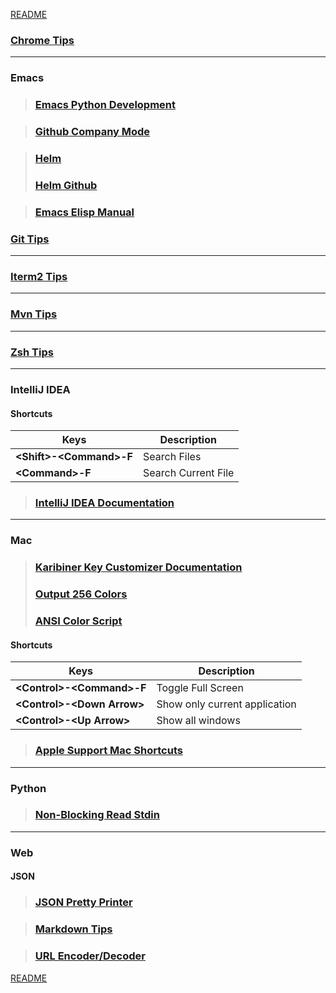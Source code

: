 [README](https://github.com/sethfuller/tips/blob/main/README.md)

### [Chrome Tips](https://github.com/sethfuller/tips/blob/main/chrome_tips.md)
_______________________

### Emacs
> ### [Emacs Python Development](https://realpython.com/emacs-the-best-python-editor/)

> ### [Github Company Mode](http://company-mode.github.io/)

> ### [Helm](http://tuhdo.github.io/helm-intro.html)
> ### [Helm Github](https://github.com/emacs-helm/helm)

> ### [Emacs Elisp Manual](https://ftp.gnu.org/old-gnu/Manuals/elisp-manual-20-2.5/html_node/elisp_toc.html)

### [Git Tips](https://github.com/sethfuller/tips/blob/main/git_tips.md)
_______________________

### [Iterm2 Tips](https://github.com/sethfuller/tips/blob/main/iTerm2_shortcuts.md)
_______________________

### [Mvn Tips](https://github.com/sethfuller/tips/blob/main/mvn_tips.md)
_______________________

### [Zsh Tips](https://github.com/sethfuller/tips/blob/main/zsh_tips.md)
_______________________

### IntelliJ IDEA
#### Shortcuts

| Keys                      | Description         |
|---------------------------|---------------------|
| **\<Shift>-\<Command>-F** | Search Files        |
| **\<Command>-F**          | Search Current File |

> ### [IntelliJ IDEA Documentation](https://www.jetbrains.com/help/idea/discover-intellij-idea.html)

_______________________

### Mac
> ### [Karibiner Key Customizer Documentation](https://karabiner-elements.pqrs.org/docs/)
> ### [Output 256 Colors](https://ccp.sys.comcast.net/secure/RapidBoard.jspa?rapidView=6625)
> ### [ANSI Color Script](https://code.google.com/archive/p/ansi-color/)

#### Shortcuts

| Keys                         | Description                   |
|------------------------------|-------------------------------|
| **\<Control>-\<Command>-F**  | Toggle Full Screen            |
| **\<Control>-\<Down Arrow>** | Show only current application |
| **\<Control>-\<Up Arrow>**   | Show all windows              |


> ### [Apple Support Mac Shortcuts](https://support.apple.com/en-us/HT201236)

_______________________

### Python
> ### [Non-Blocking Read Stdin](https://stackoverflow.com/questions/21791621/taking-input-from-sys-stdin-non-blocking)

_______________________

### Web

#### JSON

> ### [JSON Pretty Printer](https://jsonformatter.org/json-pretty-print)

> ### [Markdown Tips](/Users/sfulle176/Src/docs/markdown_tips.md)

> ### [URL Encoder/Decoder](https://meyerweb.com/eric/tools/dencoder/)

[README](https://github.com/sethfuller/tips/blob/main/README.md)
